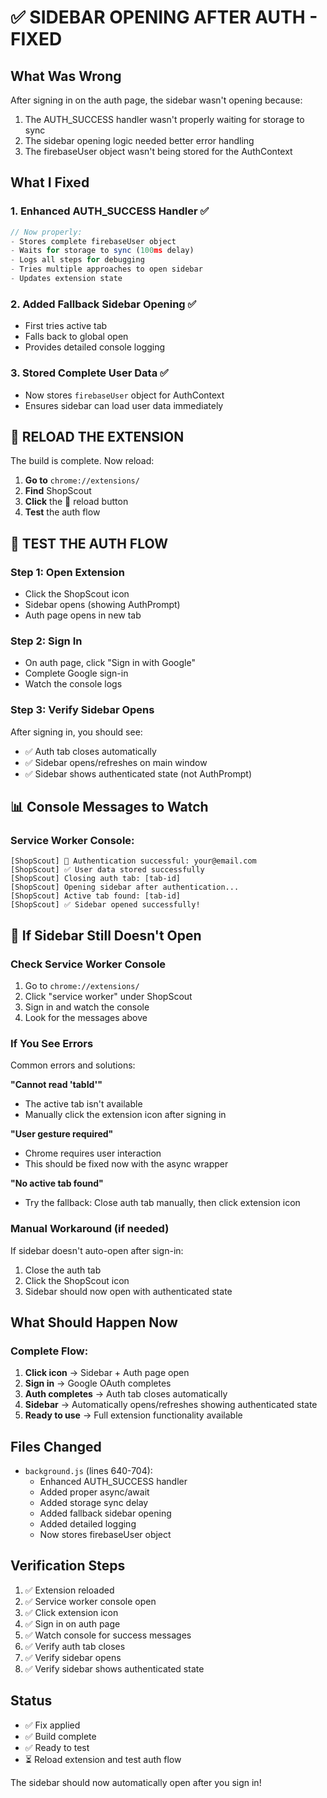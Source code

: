 # ✅ SIDEBAR OPENING AFTER AUTH - FIXED

## What Was Wrong

After signing in on the auth page, the sidebar wasn't opening because:
1. The AUTH_SUCCESS handler wasn't properly waiting for storage to sync
2. The sidebar opening logic needed better error handling
3. The firebaseUser object wasn't being stored for the AuthContext

## What I Fixed

### 1. Enhanced AUTH_SUCCESS Handler ✅
```javascript
// Now properly:
- Stores complete firebaseUser object
- Waits for storage to sync (100ms delay)
- Logs all steps for debugging
- Tries multiple approaches to open sidebar
- Updates extension state
```

### 2. Added Fallback Sidebar Opening ✅
- First tries active tab
- Falls back to global open
- Provides detailed console logging

### 3. Stored Complete User Data ✅
- Now stores `firebaseUser` object for AuthContext
- Ensures sidebar can load user data immediately

## 🔄 RELOAD THE EXTENSION

The build is complete. Now reload:

1. **Go to** `chrome://extensions/`
2. **Find** ShopScout
3. **Click** the 🔄 reload button
4. **Test** the auth flow

## 🧪 TEST THE AUTH FLOW

### Step 1: Open Extension
- Click the ShopScout icon
- Sidebar opens (showing AuthPrompt)
- Auth page opens in new tab

### Step 2: Sign In
- On auth page, click "Sign in with Google"
- Complete Google sign-in
- Watch the console logs

### Step 3: Verify Sidebar Opens
After signing in, you should see:
- ✅ Auth tab closes automatically
- ✅ Sidebar opens/refreshes on main window
- ✅ Sidebar shows authenticated state (not AuthPrompt)

## 📊 Console Messages to Watch

### Service Worker Console:
```
[ShopScout] 🎉 Authentication successful: your@email.com
[ShopScout] ✅ User data stored successfully
[ShopScout] Closing auth tab: [tab-id]
[ShopScout] Opening sidebar after authentication...
[ShopScout] Active tab found: [tab-id]
[ShopScout] ✅ Sidebar opened successfully!
```

## 🐛 If Sidebar Still Doesn't Open

### Check Service Worker Console
1. Go to `chrome://extensions/`
2. Click "service worker" under ShopScout
3. Sign in and watch the console
4. Look for the messages above

### If You See Errors
Common errors and solutions:

**"Cannot read 'tabId'"**
- The active tab isn't available
- Manually click the extension icon after signing in

**"User gesture required"**
- Chrome requires user interaction
- This should be fixed now with the async wrapper

**"No active tab found"**
- Try the fallback: Close auth tab manually, then click extension icon

### Manual Workaround (if needed)
If sidebar doesn't auto-open after sign-in:
1. Close the auth tab
2. Click the ShopScout icon
3. Sidebar should now open with authenticated state

## What Should Happen Now

### Complete Flow:
1. **Click icon** → Sidebar + Auth page open
2. **Sign in** → Google OAuth completes
3. **Auth completes** → Auth tab closes automatically
4. **Sidebar** → Automatically opens/refreshes showing authenticated state
5. **Ready to use** → Full extension functionality available

## Files Changed

- `background.js` (lines 640-704):
  - Enhanced AUTH_SUCCESS handler
  - Added proper async/await
  - Added storage sync delay
  - Added fallback sidebar opening
  - Added detailed logging
  - Now stores firebaseUser object

## Verification Steps

1. ✅ Extension reloaded
2. ✅ Service worker console open
3. ✅ Click extension icon
4. ✅ Sign in on auth page
5. ✅ Watch console for success messages
6. ✅ Verify auth tab closes
7. ✅ Verify sidebar opens
8. ✅ Verify sidebar shows authenticated state

## Status

- ✅ Fix applied
- ✅ Build complete
- ✅ Ready to test
- ⏳ Reload extension and test auth flow

The sidebar should now automatically open after you sign in!
